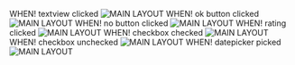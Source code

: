 WHEN! textview clicked
![MAIN LAYOUT](/app/pics/Screenshot_1479058143.png?raw=true)
WHEN! ok button clicked
![MAIN LAYOUT](/app/pics/Screenshot_1479058146.png?raw=true)
WHEN! no button clicked
![MAIN LAYOUT](/app/pics/Screenshot_1479058149.png?raw=true)
WHEN! rating clicked
![MAIN LAYOUT](/app/pics/Screenshot_1479058152.png?raw=true)
WHEN! checkbox checked
![MAIN LAYOUT](/app/pics/Screenshot_1479058155.png?raw=true)
WHEN! checkbox unchecked
![MAIN LAYOUT](/app/pics/Screenshot_1479058158.png?raw=true)
WHEN! datepicker picked
![MAIN LAYOUT](/app/pics/Screenshot_1479058165.png?raw=true)
